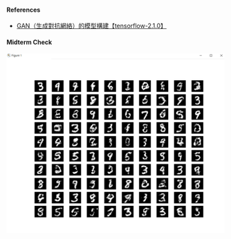 #### References

- [GAN（生成對抗網絡）的模型構建【tensorflow-2.1.0】](https://blog.csdn.net/gdhy9064/article/details/104106500)

#### Midterm Check

![gan.py](/ans/midterm_check/gan.png)
